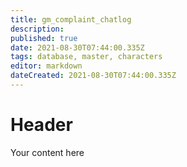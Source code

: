 ```yaml
---
title: gm_complaint_chatlog
description: 
published: true
date: 2021-08-30T07:44:00.335Z
tags: database, master, characters
editor: markdown
dateCreated: 2021-08-30T07:44:00.335Z
---
```


# Header
Your content here